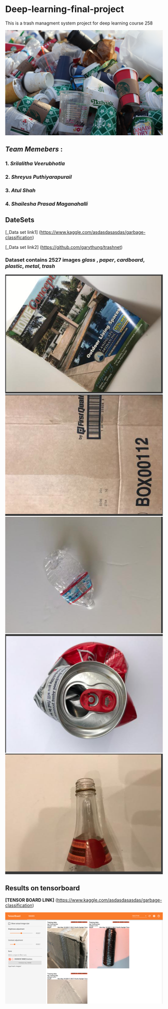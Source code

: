 # Deep-learning-final-project
This is a trash managment system project for deep learning course 258  

![alt text](https://github.com/Team-Invincibles/Deep-learning-final-project/blob/master/pictures/TrashImages.jpg?raw=true)

## _Team Memebers_ :
### 1. _Srilalitha Veerubhotla_
### 2. _Shreyus Puthiyarapurail_
### 3. _Atul Shah_
### 4. _Shailesha Prasad Maganahalli_

## DateSets 
[_Data set link1] (https://www.kaggle.com/asdasdasasdas/garbage-classification)

[_Data set link2] (https://github.com/garythung/trashnet)

### Dataset contains 2527 images _glass_ , _paper_, _cardboard_, _plastic_, _metal_, _trash_

![alt text](https://github.com/Team-Invincibles/Deep-learning-final-project/blob/master/pictures/picture1.png)
![alt text](https://github.com/Team-Invincibles/Deep-learning-final-project/blob/master/pictures/picture2.png)
![alt text](https://github.com/Team-Invincibles/Deep-learning-final-project/blob/master/pictures/picture3.png)
![alt text](https://github.com/Team-Invincibles/Deep-learning-final-project/blob/master/pictures/picture4.png)
![alt text](https://github.com/Team-Invincibles/Deep-learning-final-project/blob/master/pictures/picture5.png)

## Results on tensorboard

**[TENSOR BOARD LINK]** (https://www.kaggle.com/asdasdasasdas/garbage-classification)

![alt text](https://github.com/Team-Invincibles/Deep-learning-final-project/blob/master/pictures/picturetensor.png?raw=true)

